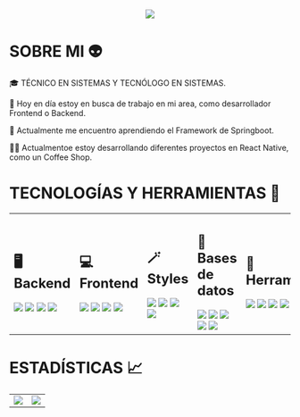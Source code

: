 <h1 align="center">
  <img src="https://github.com/AndresBerdu/AndresBerdu/assets/101230318/08aae95b-dfb6-4c63-bd20-e1e3e4c76f1c"/>
</h1>


<h1>SOBRE MI 👽</h1>
<p>
🎓 TÉCNICO EN SISTEMAS Y TECNÓLOGO EN SISTEMAS.

🔭 Hoy en día estoy en busca de trabajo en mi area, como desarrollador Frontend o Backend.

🌱 Actualmente me encuentro aprendiendo el Framework de Springboot.

🧑‍💻 Actualmentoe estoy desarrollando diferentes proyectos en React Native, como un Coffee Shop.
</p>

<h1>TECNOLOGÍAS Y HERRAMIENTAS 🧰</h1>

<table>
  <tr>
    <td>
      <h2>🖥️ Backend</h2>
      <img src="https://img.shields.io/badge/Java-ED8B00?style=for-the-badge&logo=openjdk&logoColor=white"/>
      <img src="https://img.shields.io/badge/Python-14354C?style=for-the-badge&logo=python&logoColor=white"/>
      <img src="https://img.shields.io/badge/Node.js-43853D?style=for-the-badge&logo=node.js&logoColor=white"/>
      <img src="https://img.shields.io/badge/C%23-239120?style=for-the-badge&logo=c-sharp&logoColor=white"/>
    </td>
    <td>
      <h2>💻 Frontend</h2>
      <img src="https://img.shields.io/badge/HTML5-E34F26?style=for-the-badge&logo=html5&logoColor=white"/>
      <img src="https://img.shields.io/badge/JavaScript-F7DF1E?style=for-the-badge&logo=javascript&logoColor=black"/>
      <img src="https://img.shields.io/badge/React-20232A?style=for-the-badge&logo=react&logoColor=61DAFB"/>
      <img src="https://img.shields.io/badge/react_native-%2320232a.svg?style=for-the-badge&logo=react&logoColor=%2361DAFB"/>
    </td>
    <td>
      <h2>🪄 Styles</h2>
      <img src="https://img.shields.io/badge/CSS3-1572B6?style=for-the-badge&logo=css3&logoColor=white"/>
      <img src="https://img.shields.io/badge/Sass-CC6699?style=for-the-badge&logo=sass&logoColor=white"/>
      <img src="https://img.shields.io/badge/Tailwind_CSS-38B2AC?style=for-the-badge&logo=tailwind-css&logoColor=white"/>
      <img src="https://img.shields.io/badge/Bootstrap-563D7C?style=for-the-badge&logo=bootstrap&logoColor=white"/>
    </td>
    <td>
      <h2>💾 Bases de datos</h2>
      <img src="https://img.shields.io/badge/MySQL-005C84?style=for-the-badge&logo=mysql&logoColor=white"/>
      <img src="https://img.shields.io/badge/SQLite-07405E?style=for-the-badge&logo=sqlite&logoColor=white"/>
      <img src="https://img.shields.io/badge/Microsoft%20SQL%20Server-CC2927?style=for-the-badge&logo=microsoft%20sql%20server&logoColor=white"/>
      <img src="https://img.shields.io/badge/firebase-%23039BE5.svg?style=for-the-badge&logo=firebase"/>
      <img src="https://img.shields.io/badge/postgres-%23316192.svg?style=for-the-badge&logo=postgresql&logoColor=white"/>
    </td>
    <td>
      <h2>🔧 Herramientas</h2>
      <img src="https://img.shields.io/badge/git-%23F05033.svg?style=for-the-badge&logo=git&logoColor=white"/>
      <img src="https://img.shields.io/badge/github-%23121011.svg?style=for-the-badge&logo=github&logoColor=white"/>
      <img src="https://img.shields.io/badge/gitlab-%23181717.svg?style=for-the-badge&logo=gitlab&logoColor=white"/>
      <img src="https://img.shields.io/badge/jira-%230A0FFF.svg?style=for-the-badge&logo=jira&logoColor=white"/>
      <img src="https://img.shields.io/badge/Postman-FF6C37?style=for-the-badge&logo=postman&logoColor=white"/>
      <img src="https://img.shields.io/badge/adobe%20illustrator-%23FF9A00.svg?style=for-the-badge&logo=adobe%20illustrator&logoColor=white"/>
    </td>
  </tr>
</table>

<h1>ESTADÍSTICAS 📈</h1>
<table align="center">
  <tr>
    <td>
      <img src="https://github-readme-stats.vercel.app/api?username=AndresBerdu&show_icons=true&theme=transparent"/>
    </td>
    <td>
      <img src="https://github-readme-stats.vercel.app/api/top-langs/?username=AndresBerdu&layout=compact&theme=transparent"/>
    </td>
  </tr>
</table>

